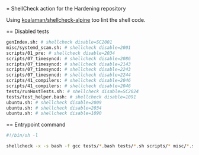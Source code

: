 = ShellCheck action for the Hardening repository

Using [koalaman/shellcheck-alpine](https://hub.docker.com/r/koalaman/shellcheck-alpine)
too lint the shell code.

== Disabled tests

```sh
genIndex.sh: # shellcheck disable=SC2001
misc/systemd_scan.sh: # shellcheck disable=2001
scripts/01_pre: # shellcheck disable=2034
scripts/07_timesyncd: # shellcheck disable=2086
scripts/07_timesyncd: # shellcheck disable=2143
scripts/07_timesyncd: # shellcheck disable=2243
scripts/07_timesyncd: # shellcheck disable=2244
scripts/41_compilers: # shellcheck disable=2046
scripts/41_compilers: # shellcheck disable=2046
tests/runHostTests.sh: # shellcheck disable=SC2024
tests/test_helper.bash: # shellcheck disable=1091
ubuntu.sh: # shellcheck disable=2009
ubuntu.sh: # shellcheck disable=2034
ubuntu.sh: # shellcheck disable=1090
```

== Entrypoint command

```sh
#!/bin/sh -l

shellcheck -x -s bash -f gcc tests/*.bash tests/*.sh scripts/* misc/*.sh ./*.sh
```
